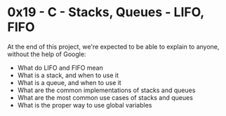 # 0x19 - C - Stacks, Queues - LIFO, FIFO

At the end of this project, we're expected to be able to explain to anyone, without the help of Google:
* What do LIFO and FIFO mean
* What is a stack, and when to use it
* What is a queue, and when to use it
* What are the common implementations of stacks and queues
* What are the most common use cases of stacks and queues
* What is the proper way to use global variables
